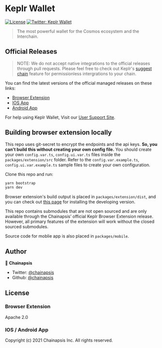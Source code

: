 # Keplr Wallet
[![License](https://img.shields.io/badge/License-Apache%202.0-blue.svg)](https://opensource.org/licenses/Apache-2.0)
[![Twitter: Keplr Wallet](https://img.shields.io/twitter/follow/keplrwallet.svg?style=social)](https://twitter.com/keplrwallet)

> The most powerful wallet for the Cosmos ecosystem and the Interchain.

## Official Releases

> NOTE: We do not accept native integrations to the official releases through pull requests. Please feel free to check out Keplr's [suggest chain](https://docs.keplr.app/api/suggest-chain.html) feature for permissionless intergrations to your chain.

You can find the latest versions of the official managed releases on these links:
- [Browser Extension](https://chrome.google.com/webstore/detail/keplr/dmkamcknogkgcdfhhbddcghachkejeap)
- [IOS App](https://apps.apple.com/us/app/keplr-wallet/id1567851089)
- [Android App](https://play.google.com/store/apps/details?id=com.chainapsis.keplr)

For help using Keplr Wallet, Visit our [User Support Site](https://keplr.crunch.help).

## Building browser extension locally
This repo uses git-secret to encrypt the endpoints and the api keys. **So, you can't build this without creating your own config file.** You should create your own `config.var.ts`, `config.ui.var.ts` files inside the `packages/extension/src` folder. Refer to the `config.var.example.ts`, ``config.ui.var.example.ts`` sample files to create your own configuration.

Clone this repo and run:
```sh
yarn bootstrap
yarn dev
```

Browser extension's build output is placed in `packages/extension/dist`, and you can check out [this page](https://developer.chrome.com/extensions/getstarted) for installing the developing version.

This repo contains submodules that are not open sourced and are only available through the Chainapsis’ official Keplr Browser Extension release. However, all primary features of the extension will work without the closed sourced submodules.

Source code for moblie app is also placed in `packages/mobile`.

## Author
👤 **Chainapsis**
* Twitter: [@chainapsis](https://twitter.com/chainapsis)
* Github: [@chainapsis](https://github.com/chainapsis)

## License
### Browser Extension 
Apache 2.0
### IOS / Android App
Copyright (c) 2021 Chainapsis Inc. All rights reserved.
